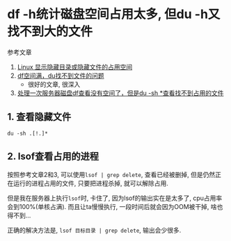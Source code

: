 # df -h统计磁盘空间占用太多, 但du -h又找不到大的文件

参考文章

1. [Linux 显示隐藏目录或隐藏文件的占用空间](http://blog.csdn.net/rav009/article/details/53049441)
2. [df空间满，du找不到文件的问题](https://dandelioncloud.cn/article/details/1481231326341844993)
    - 很好的文章, 很深入
3. [处理一次服务器磁盘df查看没有空间了，但是du -sh *查看找不到占用的文件](https://blog.csdn.net/weixin_43025071/article/details/119356616)

## 1. 查看隐藏文件

```
du -sh .[!.]*
```

## 2. lsof查看占用的进程

按照参考文章2和3, 可以使用`lsof | grep delete`, 查看已经被删掉, 但是仍然正在运行的进程占用的文件, 只要把进程杀掉, 就可以解除占用.

但是我在服务器上执行`lsof`时, 卡住了, 因为lsof的输出实在是太多了, cpu占用率会到100%(单核占满). 而且让ta慢慢执行, 一段时间后就会因为OOM被干掉, 啥也得不到...

正确的解决方法是, `lsof 目标目录 | grep delete`, 输出会少很多.
